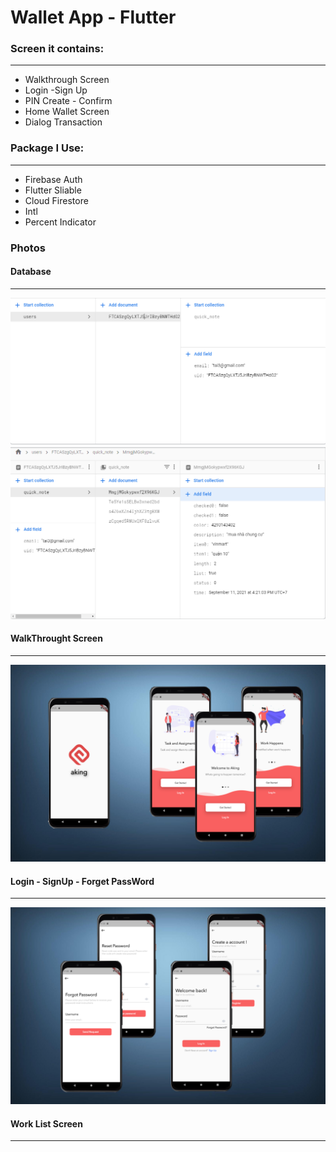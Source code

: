<h1>
        Wallet App - Flutter
    </h1>
     <h3>
        Screen it contains:
    </h3>
    <hr>
    <ul>
        <li>
            Walkthrough Screen
        </li>
        <li>
            Login -Sign Up
        </li>
        <li>
            PIN Create - Confirm
        </li>
        <li>
            Home Wallet Screen
        </li>
        <li>
            Dialog Transaction
        </li>
    </ul>
     <h3>
        Package I Use:
    </h3>
    <hr>
    <ul>
        <li>
            Firebase Auth
        </li>
        <li>
            Flutter Sliable
        </li>
        <li>
            Cloud Firestore
        </li>
        <li>
            Intl
        </li>
        <li>
            Percent Indicator
        </li>
    </ul>
    <h3> Photos </h3>
    <h4> Database </h4>
    <hr>
    <img src="https://raw.githubusercontent.com/tuutaii/todo_list_app/main/P1.png" alt="">
    <img src="https://raw.githubusercontent.com/tuutaii/todo_list_app/main/P2.png" alt="">
    <h4> WalkThrought Screen </h4>
    <hr>
    <img src="https://raw.githubusercontent.com/tuutaii/todo_list_app/main/P3.png" alt="">
    <h4> Login - SignUp - Forget PassWord</h4>
    <hr>
    <img src="https://raw.githubusercontent.com/tuutaii/todo_list_app/main/P4.png" alt="">
    <h4> Work List Screen </h4>
    <hr>
   